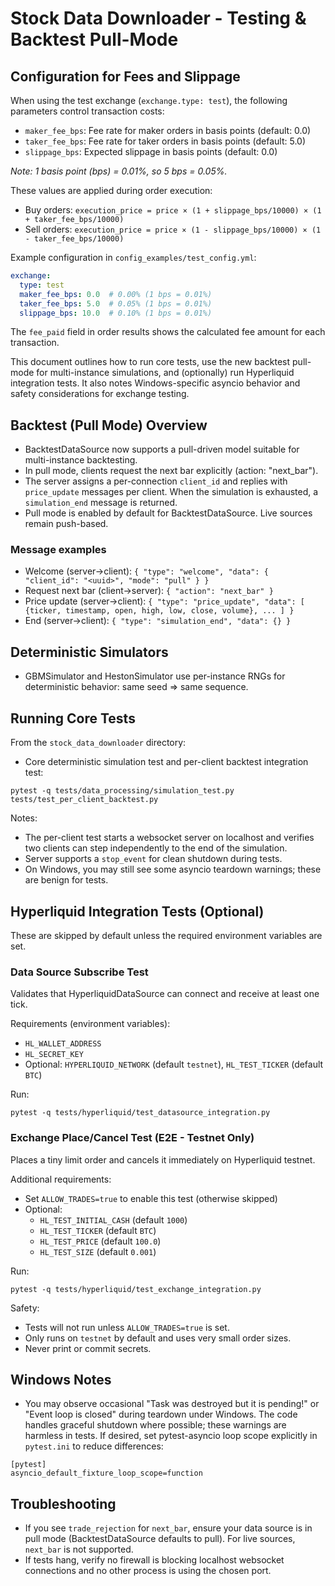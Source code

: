 # Stock Data Downloader - Testing & Backtest Pull-Mode

## Configuration for Fees and Slippage
When using the test exchange (`exchange.type: test`), the following parameters control transaction costs:
- `maker_fee_bps`: Fee rate for maker orders in basis points (default: 0.0)
- `taker_fee_bps`: Fee rate for taker orders in basis points (default: 5.0)
- `slippage_bps`: Expected slippage in basis points (default: 0.0)

*Note: 1 basis point (bps) = 0.01%, so 5 bps = 0.05%.*

These values are applied during order execution:
- Buy orders: `execution_price = price × (1 + slippage_bps/10000) × (1 + taker_fee_bps/10000)`
- Sell orders: `execution_price = price × (1 - slippage_bps/10000) × (1 - taker_fee_bps/10000)`

Example configuration in `config_examples/test_config.yml`:
```yaml
exchange:
  type: test
  maker_fee_bps: 0.0  # 0.00% (1 bps = 0.01%)
  taker_fee_bps: 5.0  # 0.05% (1 bps = 0.01%)
  slippage_bps: 10.0  # 0.10% (1 bps = 0.01%)
```

The `fee_paid` field in order results shows the calculated fee amount for each transaction.

This document outlines how to run core tests, use the new backtest pull-mode for multi-instance simulations, and (optionally) run Hyperliquid integration tests. It also notes Windows-specific asyncio behavior and safety considerations for exchange testing.

## Backtest (Pull Mode) Overview
- BacktestDataSource now supports a pull-driven model suitable for multi-instance backtesting.
- In pull mode, clients request the next bar explicitly (action: "next_bar").
- The server assigns a per-connection `client_id` and replies with `price_update` messages per client. When the simulation is exhausted, a `simulation_end` message is returned.
- Pull mode is enabled by default for BacktestDataSource. Live sources remain push-based.

### Message examples
- Welcome (server->client): `{ "type": "welcome", "data": { "client_id": "<uuid>", "mode": "pull" } }`
- Request next bar (client->server): `{ "action": "next_bar" }`
- Price update (server->client): `{ "type": "price_update", "data": [ {ticker, timestamp, open, high, low, close, volume}, ... ] }`
- End (server->client): `{ "type": "simulation_end", "data": {} }`

## Deterministic Simulators
- GBMSimulator and HestonSimulator use per-instance RNGs for deterministic behavior: same seed => same sequence.

## Running Core Tests
From the `stock_data_downloader` directory:

- Core deterministic simulation test and per-client backtest integration test:

```
pytest -q tests/data_processing/simulation_test.py tests/test_per_client_backtest.py
```

Notes:
- The per-client test starts a websocket server on localhost and verifies two clients can step independently to the end of the simulation.
- Server supports a `stop_event` for clean shutdown during tests.
- On Windows, you may still see some asyncio teardown warnings; these are benign for tests.

## Hyperliquid Integration Tests (Optional)
These are skipped by default unless the required environment variables are set.

### Data Source Subscribe Test
Validates that HyperliquidDataSource can connect and receive at least one tick.

Requirements (environment variables):
- `HL_WALLET_ADDRESS`
- `HL_SECRET_KEY`
- Optional: `HYPERLIQUID_NETWORK` (default `testnet`), `HL_TEST_TICKER` (default `BTC`)

Run:
```
pytest -q tests/hyperliquid/test_datasource_integration.py
```

### Exchange Place/Cancel Test (E2E - Testnet Only)
Places a tiny limit order and cancels it immediately on Hyperliquid testnet.

Additional requirements:
- Set `ALLOW_TRADES=true` to enable this test (otherwise skipped)
- Optional:
  - `HL_TEST_INITIAL_CASH` (default `1000`)
  - `HL_TEST_TICKER` (default `BTC`)
  - `HL_TEST_PRICE` (default `100.0`)
  - `HL_TEST_SIZE` (default `0.001`)

Run:
```
pytest -q tests/hyperliquid/test_exchange_integration.py
```

Safety:
- Tests will not run unless `ALLOW_TRADES=true` is set.
- Only runs on `testnet` by default and uses very small order sizes.
- Never print or commit secrets.

## Windows Notes
- You may observe occasional "Task was destroyed but it is pending!" or "Event loop is closed" during teardown under Windows. The code handles graceful shutdown where possible; these warnings are harmless in tests. If desired, set pytest-asyncio loop scope explicitly in `pytest.ini` to reduce differences:

```
[pytest]
asyncio_default_fixture_loop_scope=function
```

## Troubleshooting
- If you see `trade_rejection` for `next_bar`, ensure your data source is in pull mode (BacktestDataSource defaults to pull). For live sources, `next_bar` is not supported.
- If tests hang, verify no firewall is blocking localhost websocket connections and no other process is using the chosen port.
